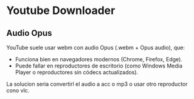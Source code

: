 # Youtube Downloader

## Audio Opus
YouTube suele usar webm con audio Opus (.webm + Opus audio), que:

* Funciona bien en navegadores modernos (Chrome, Firefox, Edge).
* Puede fallar en reproductores de escritorio (como Windows Media Player o reproductores sin códecs actualizados).

La solucion seria convertirl el audio a acc o mp3 o usar otro reproductor cono vlc.